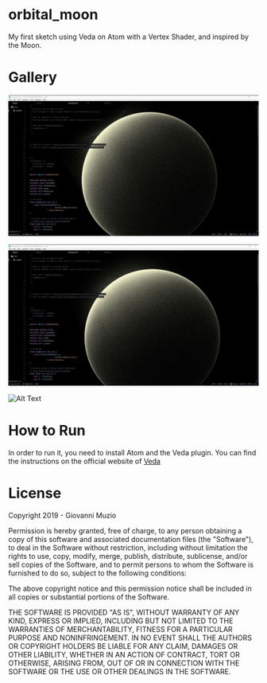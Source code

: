 # orbital_moon

My first sketch using Veda on Atom with a Vertex Shader, and inspired by the Moon.

# Gallery

![Alt Text](https://raw.githubusercontent.com/KessonDalef/orbital_moon/master/images/img1.jpg)

![Alt Text](https://raw.githubusercontent.com/KessonDalef/orbital_moon/master/images/img2.jpg)

![Alt Text](https://raw.githubusercontent.com/KessonDalef/orbital_moon/master/images/gif.gif)

# How to Run

In order to run it, you need to install Atom and the Veda plugin.
You can find the instructions on the official website of [Veda](https://veda.gl/)

# License

Copyright 2019 - Giovanni Muzio

Permission is hereby granted, free of charge, to any person obtaining a copy of this software and associated documentation files (the "Software"), to deal in the Software without restriction, including without limitation the rights to use, copy, modify, merge, publish, distribute, sublicense, and/or sell copies of the Software, and to permit persons to whom the Software is furnished to do so, subject to the following conditions:

The above copyright notice and this permission notice shall be included in all copies or substantial portions of the Software.

THE SOFTWARE IS PROVIDED "AS IS", WITHOUT WARRANTY OF ANY KIND, EXPRESS OR IMPLIED, INCLUDING BUT NOT LIMITED TO THE WARRANTIES OF MERCHANTABILITY, FITNESS FOR A PARTICULAR PURPOSE AND NONINFRINGEMENT. IN NO EVENT SHALL THE AUTHORS OR COPYRIGHT HOLDERS BE LIABLE FOR ANY CLAIM, DAMAGES OR OTHER LIABILITY, WHETHER IN AN ACTION OF CONTRACT, TORT OR OTHERWISE, ARISING FROM, OUT OF OR IN CONNECTION WITH THE SOFTWARE OR THE USE OR OTHER DEALINGS IN THE SOFTWARE.
